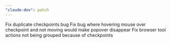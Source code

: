 ```yaml
---
"claude-dev": patch
---
```


Fix duplicate checkpoints bug
Fix bug where hovering mouse over checkpoint and not moving would make popover disappear
Fix browser tool actions not being grouped because of checkpoints
